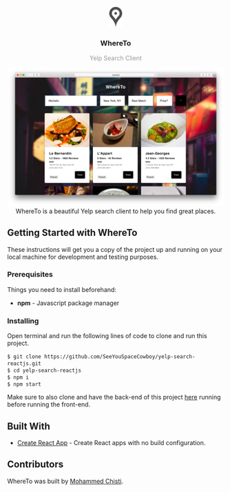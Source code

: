 <p align="center">
  <img
    src="where-to-logo.png"
    alt="WhereTo"
    width="30" />
</p>
<h3 align="center">
  WhereTo
</h3>
<p align="center" style="color: #999;">Yelp Search Client</p>

<p align="center">
  <img
    src="whereto-thumb.png"
    alt="Screenshot of WhereTo"
    width="700" />
    </br>
    WhereTo is a beautiful Yelp search client to help you find great places.
</p>

## Getting Started with WhereTo
These instructions will get you a copy of the project up and running on your local machine for development and testing purposes.

### Prerequisites
Things you need to install beforehand:
* **npm** - Javascript package manager

### Installing

Open terminal and run the following lines of code to clone and run this project.

 ```shell
 $ git clone https://github.com/SeeYouSpaceCowboy/yelp-search-reactjs.git
 $ cd yelp-search-reactjs
 $ npm i
 $ npm start
 ```
Make sure to also clone and have the back-end of this project [here](https://github.com/SeeYouSpaceCowboy/yelp-search-nodejs.git) running before running the front-end.

## Built With
* [Create React App](https://github.com/facebookincubator/create-react-app) - Create React apps with no build configuration.

## Contributors
WhereTo was built by [Mohammed Chisti](http://mohammedchisti.com).
